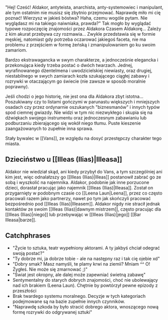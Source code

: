 "Hej! Cześć! Aldakor, antyteista, anarchista, anty-systemowiec i manipulant, ale tym ostatnim nie musisz się zbytnio przejmować. Naprawdę miło mi cię poznać! Wierzysz w jakieś bóstwa? Haha, czemu wogóle pytam. Nie wyglądasz mi na takiego naiwniaka, prawda?"
Tak mogło by wyglądać typowe rozpoczęcię znajomości przez Aldakora Czasem Aldakorę... Zależy z kim akurat  przebywa czy rozmawia... Zwykle przedstawia się w formie męskiej, natomiast gdy potrzeba oczarować jakiegoś faceta, nie ma problemu z przejściem w formę żeńską i zmanipulowaniem go ku swoim zamariom.

Bardzo ekstrawagancka w swym charakterze, a jednocześnie elegancka i przekonująca kiedy trzeba postać o dwóch twarzach. Jednej, wyrafinowanego dżentelmena i uwodzicielskiej niewiasty, oraz drugiej, niestabilnego w swych zamiarach kozła szukającego ciągłej zabawy i rozrywki w otaczającym go świecie (nie zawsze w sposób moralnie poprawny).

Jeśli chodzi o jego historię, nie jest ona dla Aldakora zbyt istotna...
Poszukiwany czy to listami gończymi w parunastu większych i mniejszych osadach czy przez ordynarnie oszukanych "biznesmanów" i innych typów spod ciemnej gwiazdy.
Nie widzi w tym nic niezwykłego i skupia się na dźwiękach swojego instrumentu oraz jednoczesnym zabawianiu lub podburzaniu zbierającego się wokół niego tłumu. Puste kieszenie zaangażowanych to zupełnie inna sprawa.

Stały bywalec w [[Vans]], ze względu na dosyć przestępczy charakter tego miasta.

## Dzieciństwo u [[Illeas (Ilias)|Illeasa]]
Aldakor nie wiedział skąd, ani kiedy przybył do Vans, a tym szczególniej ani kim jest, więc odnalałzszy go [[Illeas (Ilias)|Illeas]] postanowił zabrać go ze sobą i wyszkolić na najemnika. Aldakor, podobnie jak inne porzucone dzieci, dorastał pracując jako najemnik [[Illeas (Ilias)|Illeasa]]. Został on przygarnięty w podobnym czasie co [[Leena Laun|Leena]], przez co często pracowali razem jako partnerzy, nawet po tym jak skończyli pracować bezpośrednio pod [[Illeas (Ilias)|Illeasem]]. Aldakor nigdy nie stracił jednak kontaktów ze swoim [[Illeas (Ilias)|dawnym mistrzem]], często pracując dla [[Illeas (Ilias)|niego]] lub przebywając w [[Illeas (Ilias)|jego]] [[Bar Illeasa|barze]].

## Catchphrases
- "Życie to sztuka, teatr wypełniony aktorami. A ty jakbyś chciał odegrać swoją postać?"
- "Ty dobrze mi, ja dobrze tobie - ale na następny raz i tak cię ojebie xd"
- "Dobry smak? Masz namyśli, te plamy krwi na ziemii? Mniam ^^ O! Żygłeś. Nie może się zmarnować ;)"
- "Świat jest okropny, ale dalej może zapewniać świetną zabawę"
- Sentymentalny do starych dobrych znajomości, choć nie ubolewający nad ich brakiem (Leena Laun). Chętnie by powtórzył pewne epizody z przeszłości
- Brak twardego systemu moralnego. Decyzje w tych kategoriach podejmowane są na bazie zupełnie innych czynników.
- "Naprawdę szkoda by było stracić dobrego aktora, wnoszącego nową formę rozrywki do odgrywanej sztuki"